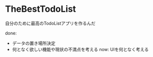 # TheBestTodoList
自分のために最高のTodoListアプリを作るんだ

done:
 - データの置き場所決定
 - 何となく欲しい機能や現状の不満点を考える
now: UIを何となく考える
